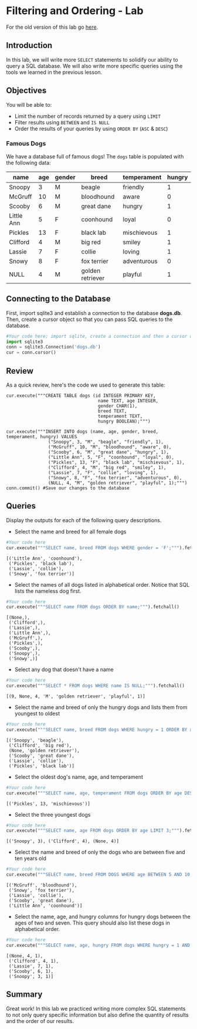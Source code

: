 
# Filtering and Ordering - Lab

For the old version of this lab go [here](https://github.com/learn-co-curriculum/dsc-1-05-08-filtering-and-ordering-lab-old).

## Introduction
In this lab, we will write more `SELECT` statements to solidify our ability to query a SQL database.  We will also write more specific queries using the tools we learned in the previous lesson.

## Objectives
You will be able to:
* Limit the number of records returned by a query using `LIMIT`
* Filter results using `BETWEEN` and `IS NULL`
* Order the results of your queries by using `ORDER BY` (`ASC` & `DESC`)

### Famous Dogs

We have a database full of famous dogs!  The `dogs` table is populated with the following data:

|name      |age    |gender |breed           |temperament|hungry |
|----------|-------|-------|----------------|-----------|-------|
|Snoopy    |3      |M      |beagle          |friendly   |1      |
|McGruff   |10     |M      |bloodhound      |aware      |0      |
|Scooby    |6      |M      |great dane      |hungry     |1      |
|Little Ann|5      |F      |coonhound       |loyal      |0      |
|Pickles   |13     |F      |black lab       |mischievous|1      |
|Clifford  |4      |M      |big red         |smiley     |1      |
|Lassie    |7      |F      |collie          |loving     |1      |
|Snowy     |8      |F      |fox terrier     |adventurous|0      |
|NULL      |4      |M      |golden retriever|playful    |1      |

## Connecting to the Database

First, import sqlite3 and establish a connection to the database **dogs.db**. Then, create a cursor object so that you can pass SQL queries to the database.


```python
#Your code here; import sqlite, create a connection and then a cursor object.
import sqlite3
conn = sqlite3.Connection('dogs.db')
cur = conn.cursor()
```

## Review

As a quick review, here's the code we used to generate this table:

```
cur.execute("""CREATE TABLE dogs (id INTEGER PRIMARY KEY,
                                   name TEXT, age INTEGER,
                                   gender CHAR(1),
                                   breed TEXT,
                                   temperament TEXT,
                                   hungry BOOLEAN);""")

cur.execute("""INSERT INTO dogs (name, age, gender, breed, temperament, hungry) VALUES
                ("Snoopy", 3, "M", "beagle", "friendly", 1),
                ("McGruff", 10, "M", "bloodhound", "aware", 0),
                ("Scooby", 6, "M", "great dane", "hungry", 1),
                ("Little Ann", 5, "F", "coonhound", "loyal", 0),
                ("Pickles", 13, "F", "black lab", "mischievous", 1),
                ("Clifford", 4, "M", "big red", "smiley", 1),
                ("Lassie", 7, "F", "collie", "loving", 1),
                ("Snowy", 8, "F", "fox terrier", "adventurous", 0),
                (NULL, 4, "M", "golden retriever", "playful", 1);""")
conn.commit() #Save our changes to the database
```

## Queries

Display the outputs for each of the following query descriptions.

* Select the name and breed for all female dogs


```python
#Your code here
cur.execute("""SELECT name, breed FROM dogs WHERE gender = 'F';""").fetchall()
```




    [('Little Ann', 'coonhound'),
     ('Pickles', 'black lab'),
     ('Lassie', 'collie'),
     ('Snowy', 'fox terrier')]



* Select the names of all dogs listed in alphabetical order.  Notice that SQL lists the nameless dog first.


```python
#Your code here
cur.execute("""SELECT name FROM dogs ORDER BY name;""").fetchall()
```




    [(None,),
     ('Clifford',),
     ('Lassie',),
     ('Little Ann',),
     ('McGruff',),
     ('Pickles',),
     ('Scooby',),
     ('Snoopy',),
     ('Snowy',)]



* Select any dog that doesn't have a name


```python
#Your code here
cur.execute("""SELECT * FROM dogs WHERE name IS NULL;""").fetchall()
```




    [(9, None, 4, 'M', 'golden retriever', 'playful', 1)]



* Select the name and breed of only the hungry dogs and lists them from youngest to oldest


```python
#Your code here
cur.execute("""SELECT name, breed FROM dogs WHERE hungry = 1 ORDER BY age;""").fetchall()
```




    [('Snoopy', 'beagle'),
     ('Clifford', 'big red'),
     (None, 'golden retriever'),
     ('Scooby', 'great dane'),
     ('Lassie', 'collie'),
     ('Pickles', 'black lab')]



* Select the oldest dog's name, age, and temperament


```python
#Your code here
cur.execute("""SELECT name, age, temperament FROM dogs ORDER BY age DESC LIMIT 1;""").fetchall()
```




    [('Pickles', 13, 'mischievous')]



* Select the three youngest dogs


```python
#Your code here
cur.execute("""SELECT name, age FROM dogs ORDER BY age LIMIT 3;""").fetchall()
```




    [('Snoopy', 3), ('Clifford', 4), (None, 4)]



* Select the name and breed of only the dogs who are between five and ten years old


```python
#Your code here
cur.execute("""SELECT name, breed FROM DOGS WHERE age BETWEEN 5 AND 10 ORDER BY age DESC;""").fetchall()
```




    [('McGruff', 'bloodhound'),
     ('Snowy', 'fox terrier'),
     ('Lassie', 'collie'),
     ('Scooby', 'great dane'),
     ('Little Ann', 'coonhound')]



* Select the name, age, and hungry columns for hungry dogs between the ages of two and seven.  This query should also list these dogs in alphabetical order.


```python
#Your code here
cur.execute("""SELECT name, age, hungry FROM dogs WHERE hungry = 1 AND age BETWEEN 2 AND 7 ORDER BY name;""").fetchall()
```




    [(None, 4, 1),
     ('Clifford', 4, 1),
     ('Lassie', 7, 1),
     ('Scooby', 6, 1),
     ('Snoopy', 3, 1)]



## Summary

Great work! In this lab we practiced writing more complex SQL statements to not only query specific information but also define the quantity of results and the order of our results. 

